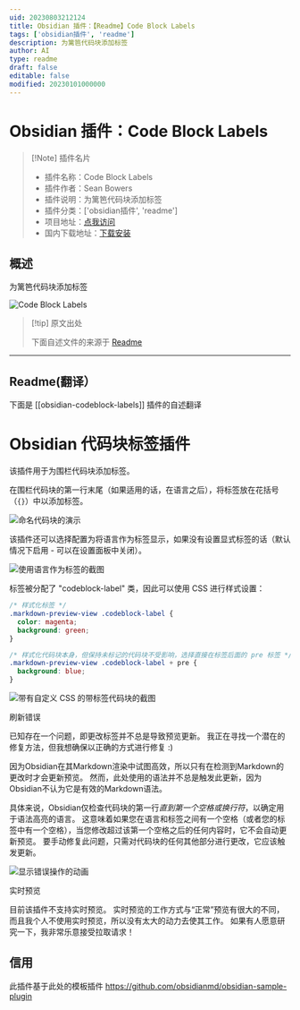 ```yaml
---
uid: 20230803212124
title: Obsidian 插件：【Readme】Code Block Labels
tags: ['obsidian插件', 'readme']
description: 为篱笆代码块添加标签
author: AI
type: readme
draft: false
editable: false
modified: 20230101000000
---
```


# Obsidian 插件：Code Block Labels

> [!Note] 插件名片
> - 插件名称：Code Block Labels
> - 插件作者：Sean Bowers
> - 插件说明：为篱笆代码块添加标签
> - 插件分类：['obsidian插件', 'readme']
> - 项目地址：[点我访问](https://github.com/stbowers/obsidian-codeblock-labels)
> - 国内下载地址：[下载安装](https://pkmer.cn/products/plugin/pluginMarket/?obsidian-codeblock-labels)

## 概述

为篱笆代码块添加标签

![Code Block Labels](https://cdn.pkmer.cn/covers/obsidian-codeblock-labels.gif!pkmer)

> [!tip] 原文出处
> 
>下面自述文件的来源于 [Readme](https://ghproxy.net/https://raw.githubusercontent.com/stbowers/obsidian-codeblock-labels/main/README.md)
> 

---

## Readme(翻译）

下面是 [[obsidian-codeblock-labels]] 插件的自述翻译



# Obsidian 代码块标签插件

该插件用于为围栏代码块添加标签。

在围栏代码块的第一行末尾（如果适用的话，在语言之后），将标签放在花括号（`{}`）中以添加标签。

![命名代码块的演示](docs/demo.gif)

该插件还可以选择配置为将语言作为标签显示，如果没有设置显式标签的话（默认情况下启用 - 可以在设置面板中关闭）。

![使用语言作为标签的截图](docs/language-label.png)

标签被分配了 "codeblock-label" 类，因此可以使用 CSS 进行样式设置：

```css
/* 样式化标签 */
.markdown-preview-view .codeblock-label {
  color: magenta;
  background: green;
}

/* 样式化代码块本身，但保持未标记的代码块不受影响，选择直接在标签后面的 pre 标签 */
.markdown-preview-view .codeblock-label + pre {
  background: blue;
}
```

![带有自定义 CSS 的带标签代码块的截图](docs/custom-css.png)

刷新错误

已知存在一个问题，即更改标签并不总是导致预览更新。
我正在寻找一个潜在的修复方法，但我想确保以正确的方式进行修复 :)

因为Obsidian在其Markdown渲染中试图高效，所以只有在检测到Markdown的更改时才会更新预览。
然而，此处使用的语法并不总是触发此更新，因为Obsidian不认为它是有效的Markdown语法。

具体来说，Obsidian仅检查代码块的第一行*直到第一个空格或换行符*，以确定用于语法高亮的语言。
这意味着如果您在语言和标签之间有一个空格（或者您的标签中有一个空格），当您修改超过该第一个空格之后的任何内容时，它不会自动更新预览。
要手动修复此问题，只需对代码块的任何其他部分进行更改，它应该触发更新。

![显示错误操作的动画](docs/refresh-bug.gif)

实时预览

目前该插件不支持实时预览。
实时预览的工作方式与“正常”预览有很大的不同，而且我个人不使用实时预览，所以没有太大的动力去使其工作。
如果有人愿意研究一下，我非常乐意接受拉取请求！

## 信用

此插件基于此处的模板插件 https://github.com/obsidianmd/obsidian-sample-plugin



